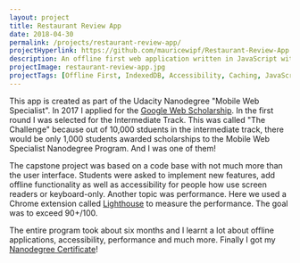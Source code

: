 ```yaml
---
layout: project
title: Restaurant Review App
date: 2018-04-30
permalink: /projects/restaurant-review-app/
projectHyperlink: https://github.com/mauricewipf/Restaurant-Review-App
description: An offline first web application written in JavaScript with great accessibility
projectImage: restaurant-review-app.jpg
projectTags: [Offline First, IndexedDB, Accessibility, Caching, JavaScript]
---
```


This app is created as part of the Udacity Nanodegree "Mobile Web Specialist". In 2017 I applied for the <a href="https://www.udacity.com/google-scholarships">Google Web Scholarship</a>. In the first round I was selected for the Intermediate Track. This was called "The Challenge" because out of 10,000 stduents in the intermediate track, there would be only 1,000 students awarded scholarships to the Mobile Web Specialist Nanodegree Program. And I was one of them!

The capstone project was based on a code base with not much more than the user interface. Students were asked to implement new features, add offline functionality as well as accessibility for people how use screen readers or keyboard-only. Another topic was performance. Here we used a Chrome extension called <a href="https://developers.google.com/web/tools/lighthouse/">Lighthouse</a> to measure the performance. The goal was to exceed 90+/100.

The entire program took about six months and I learnt a lot about offline applications, accessibility, performance and much more. Finally I got my <a href="https://confirm.udacity.com/9G9JGUSF">Nanodegree Certificate</a>!
